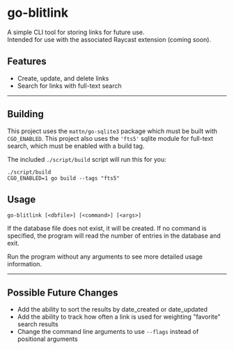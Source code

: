 # go-blitlink

A simple CLI tool for storing links for future use.  
Intended for use with the associated Raycast extension (coming soon).

## Features

* Create, update, and delete links
* Search for links with full-text search

---

## Building

This project uses the `mattn/go-sqlite3` package which must be built with `CGO_ENABLED`.
This project also uses the `'fts5'` sqlite module for full-text search, which must be enabled with a build tag.

The included `./script/build` script will run this for you:

```
./script/build
CGO_ENABLED=1 go build --tags "fts5"
```

## Usage

```
go-blitlink [<dbfile>] [<command>] [<args>]
```

If the database file does not exist, it will be created.
If no command is specified, the program will read the number of entries in the database and exit.

Run the program without any arguments to see more detailed usage information.

---

## Possible Future Changes

- Add the ability to sort the results by date_created or date_updated
- Add the ability to track how often a link is used for weighting "favorite" search results
- Change the command line arguments to use `--flags` instead of positional arguments
